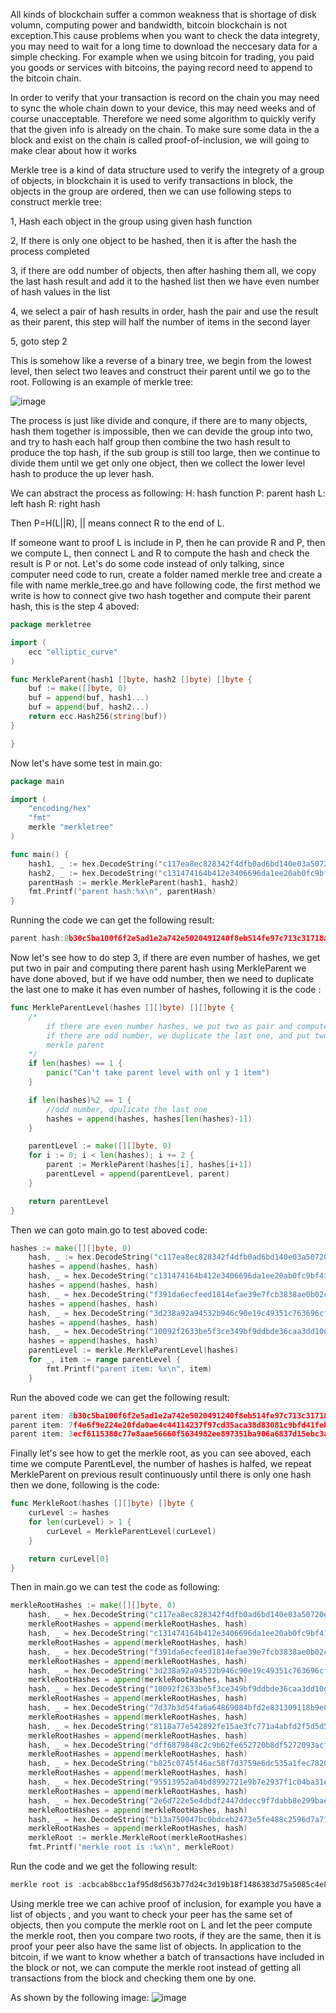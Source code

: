 All kinds of blockchain suffer a common weakness that is shortage of disk volumn, computing power and bandwidth, bitcoin blockchain is not exception.This cause problems when you want to check the data 
integrety, you may need to wait for a long time to download the neccesary data for a simple checking. For example when we using bitcoin for trading, you paid you goods or services with bitcoins, the 
paying record need to append to the bitcoin chain. 

In order to verify that your transaction is record on the chain you may need to sync the whole chain down to your device, this may need weeks and of course unacceptable. Therefore we need some algorithm
to quickly verify that the given info is already on the chain. To make sure some data in the a block and exist on the chain is called proof-of-inclusion, we will going to make clear about how it works

Merkle tree is a kind of data structure used to verify the integrety of a group of objects, in blockchain it is used to verify transactions 
in block, the objects in the group are ordered, then we can use following steps to construct merkle tree:

1, Hash each object in the group using given hash function

2, If there is only one object to be hashed, then it is after the hash the process completed

3, if there are odd number of objects, then after hashing them all, we copy the last hash result and add it to the hashed list
then we have even number of hash values in the list

4, we select a pair of hash results in order, hash the pair and use the result as their parent, this step will half the number of items
in the second layer

5, goto step 2

This is somehow like a reverse of a binary tree, we begin from the lowest level, then select two leaves and construct their parent until
we go to the root. Following is an example of merkle tree:


![image](https://github.com/wycl16514/golang-bitcoin-core-merkle-tree/assets/7506958/4f258c11-4cc2-41e6-b8c7-6e937f9276ef)

The process is just like divide and conqure, if there are to many objects, hash them together is impossible, then we can devide the group
into two, and try to hash each half group then combine the two hash result to produce the top hash, if the sub group is still too large,
then we continue to divide them until we get only one object, then we collect the lower level hash to produce the up lever hash.

We can abstract the process as following:
H: hash function
P: parent hash
L: left hash
R: right hash

Then P=H(L||R), || means connect R to the end of L.

If someone want to proof L is include in P, then he can provide R and P, then we compute L, then connect L and R to compute the hash and 
check the result is P or not. Let's do some code instead of only talking, since computer need code to run, create a folder named merkle tree and create a file with name merkle_tree.go and have following 
code, the first method we write is how to connect give two hash together and compute their parent hash, this is the step 4 aboved:
```go
package merkletree

import (
	ecc "elliptic_curve"
)

func MerkleParent(hash1 []byte, hash2 []byte) []byte {
	buf := make([]byte, 0)
	buf = append(buf, hash1...)
	buf = append(buf, hash2...)
	return ecc.Hash256(string(buf))
}

}
```
Now let's have some test in main.go:
```go
package main

import (
	"encoding/hex"
	"fmt"
	merkle "merkletree"
)

func main() {
	hash1, _ := hex.DecodeString("c117ea8ec828342f4dfb0ad6bd140e03a50720ece40169ee38bdc15d9eb64cf5")
	hash2, _ := hex.DecodeString("c131474164b412e3406696da1ee20ab0fc9bf41c8f05fa8ceea7a08d672d7cc5")
	parentHash := merkle.MerkleParent(hash1, hash2)
	fmt.Printf("parent hash:%x\n", parentHash)
}
```
Running the code we can get the following result:
```go
parent hash:8b30c5ba100f6f2e5ad1e2a742e5020491240f8eb514fe97c713c31718ad7ecd
```

Now let's see how to do step 3, if there are even number of hashes, we get put two in pair and computing there parent hash using MerkleParent we have done aboved, but if we have odd number, then we need
to duplicate the last one to make it has even number of hashes, following it is the code :
```go
func MerkleParentLevel(hashes [][]byte) [][]byte {
	/*
		if there are even number hashes, we put two as pair and compute their merkle parent,
		if there are odd number, we duplicate the last one, and put two in pair to compute
		merkle parent
	*/
	if len(hashes) == 1 {
		panic("Can't take parent level with onl y 1 item")
	}

	if len(hashes)%2 == 1 {
		//odd number, dpulicate the last one
		hashes = append(hashes, hashes[len(hashes)-1])
	}

	parentLevel := make([][]byte, 0)
	for i := 0; i < len(hashes); i += 2 {
		parent := MerkleParent(hashes[i], hashes[i+1])
		parentLevel = append(parentLevel, parent)
	}

	return parentLevel
}
```
Then we can goto main.go to test aboved code:
```go
hashes := make([][]byte, 0)
	hash, _ := hex.DecodeString("c117ea8ec828342f4dfb0ad6bd140e03a50720ece40169ee38bdc15d9eb64cf5")
	hashes = append(hashes, hash)
	hash, _ = hex.DecodeString("c131474164b412e3406696da1ee20ab0fc9bf41c8f05fa8ceea7a08d672d7cc5")
	hashes = append(hashes, hash)
	hash, _ = hex.DecodeString("f391da6ecfeed1814efae39e7fcb3838ae0b02c02ae7d0a5848a66947c0727b0")
	hashes = append(hashes, hash)
	hash, _ = hex.DecodeString("3d238a92a94532b946c90e19c49351c763696cff3db400485b813aecb8a13181")
	hashes = append(hashes, hash)
	hash, _ = hex.DecodeString("10092f2633be5f3ce349bf9ddbde36caa3dd10dfa0ec8106bce23acbff637dae")
	hashes = append(hashes, hash)
	parentLevel := merkle.MerkleParentLevel(hashes)
	for _, item := range parentLevel {
		fmt.Printf("parent item: %x\n", item)
	}

```
Run the aboved code we can get the following result:
```go
parent item: 8b30c5ba100f6f2e5ad1e2a742e5020491240f8eb514fe97c713c31718ad7ecd
parent item: 7f4e6f9e224e20fda0ae4c44114237f97cd35aca38d83081c9bfd41feb907800
parent item: 3ecf6115380c77e8aae56660f5634982ee897351ba906a6837d15ebc3a225df0
```

Finally let's see how to get the merkle root, as you can see aboved, each time we compute ParentLevel, the number of hashes is halfed, we repeat MerkleParent on previous result continuously until there 
is only one hash then we done, following is the code:
```go
func MerkleRoot(hashes [][]byte) []byte {
	curLevel := hashes
	for len(curLevel) > 1 {
		curLevel = MerkleParentLevel(curLevel)
	}

	return curLevel[0]
}
```
Then in main.go we can test the code as following:
```go
merkleRootHashes := make([][]byte, 0)
	hash, _ = hex.DecodeString("c117ea8ec828342f4dfb0ad6bd140e03a50720ece40169ee38bdc15d9eb64cf5")
	merkleRootHashes = append(merkleRootHashes, hash)
	hash, _ = hex.DecodeString("c131474164b412e3406696da1ee20ab0fc9bf41c8f05fa8ceea7a08d672d7cc5")
	merkleRootHashes = append(merkleRootHashes, hash)
	hash, _ = hex.DecodeString("f391da6ecfeed1814efae39e7fcb3838ae0b02c02ae7d0a5848a66947c0727b0")
	merkleRootHashes = append(merkleRootHashes, hash)
	hash, _ = hex.DecodeString("3d238a92a94532b946c90e19c49351c763696cff3db400485b813aecb8a13181")
	merkleRootHashes = append(merkleRootHashes, hash)
	hash, _ = hex.DecodeString("10092f2633be5f3ce349bf9ddbde36caa3dd10dfa0ec8106bce23acbff637dae")
	merkleRootHashes = append(merkleRootHashes, hash)
	hash, _ = hex.DecodeString("7d37b3d54fa6a64869084bfd2e831309118b9e833610e6228adacdbd1b4ba161")
	merkleRootHashes = append(merkleRootHashes, hash)
	hash, _ = hex.DecodeString("8118a77e542892fe15ae3fc771a4abfd2f5d5d5997544c3487ac36b5c85170fc")
	merkleRootHashes = append(merkleRootHashes, hash)
	hash, _ = hex.DecodeString("dff6879848c2c9b62fe652720b8df5272093acfaa45a43cdb3696fe2466a3877")
	merkleRootHashes = append(merkleRootHashes, hash)
	hash, _ = hex.DecodeString("b825c0745f46ac58f7d3759e6dc535a1fec7820377f24d4c2c6ad2cc55c0cb59")
	merkleRootHashes = append(merkleRootHashes, hash)
	hash, _ = hex.DecodeString("95513952a04bd8992721e9b7e2937f1c04ba31e0469fbe615a78197f68f52b7c")
	merkleRootHashes = append(merkleRootHashes, hash)
	hash, _ = hex.DecodeString("2e6d722e5e4dbdf2447ddecc9f7dabb8e299bae921c99ad5b0184cd9eb8e5908")
	merkleRootHashes = append(merkleRootHashes, hash)
	hash, _ = hex.DecodeString("b13a750047bc0bdceb2473e5fe488c2596d7a7124b4e716fdd29b046ef99bbf0")
	merkleRootHashes = append(merkleRootHashes, hash)
	merkleRoot := merkle.MerkleRoot(merkleRootHashes)
	fmt.Printf("merkle root is :%x\n", merkleRoot)
```
Run the code and we get the following result:
```go
merkle root is :acbcab8bcc1af95d8d563b77d24c3d19b18f1486383d75a5085c4e86c86beed6
```
Using merkle tree we can achive proof of inclusion, for example you have a list of objects , and you want to check your peer has the same set of objects, then you compute the merkle root on L and 
let the peer compute the merkle root, then you compare two roots, if they are the same, then it is proof your peer also have the same list of objects. In application to the bitcoin, if we want to know
whether a batch of transactions have included in the block or not, we can compute the merkle root instead of getting all transactions from the block and checking them one by one.

As shown by the following image:
![image](https://github.com/wycl16514/golang-bitcoin-core-merkle-tree/assets/7506958/8e79a944-601e-4845-be1e-00c4246c6d2f)



